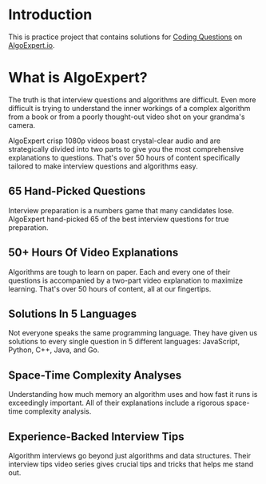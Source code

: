 # Introduction
This is practice project that contains solutions for [Coding Questions](https://www.algoexpert.io/questions) on [AlgoExpert.io](https://www.algoexpert.io/).

# What is AlgoExpert?
The truth is that interview questions and algorithms are difficult. Even more difficult is trying to understand the inner workings of a complex algorithm from a book or from a poorly thought-out video shot on your grandma's camera.

AlgoExpert crisp 1080p videos boast crystal-clear audio and are strategically divided into two parts to give you the most comprehensive explanations to questions. That's over 50 hours of content specifically tailored to make interview questions and algorithms easy.

## 65 Hand-Picked Questions
Interview preparation is a numbers game that many candidates lose. AlgoExpert hand-picked 65 of the best interview questions for true preparation.
## 50+ Hours Of Video Explanations
Algorithms are tough to learn on paper. Each and every one of their questions is accompanied by a two-part video explanation to maximize learning. That's over 50 hours of content, all at our fingertips.
## Solutions In 5 Languages
Not everyone speaks the same programming language. They have given us solutions to every single question in 5 different languages: JavaScript, Python, C++, Java, and Go.
## Space-Time Complexity Analyses
Understanding how much memory an algorithm uses and how fast it runs is exceedingly important. All of their explanations include a rigorous space-time complexity analysis.
## Experience-Backed Interview Tips
Algorithm interviews go beyond just algorithms and data structures. Their interview tips video series gives crucial tips and tricks that helps me stand out.